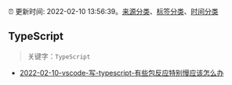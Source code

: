 :alarm_clock: 更新时间: 2022-02-10 13:56:39。[来源分类](../README.md)、[标签分类](../TAGS.md)、[时间分类](../TIMELINE.md)

## TypeScript


> 关键字：`TypeScript`



- [2022-02-10-vscode-写-typescript-有些包反应特别慢应该怎么办](https://www.v2ex.com/t/833011) 